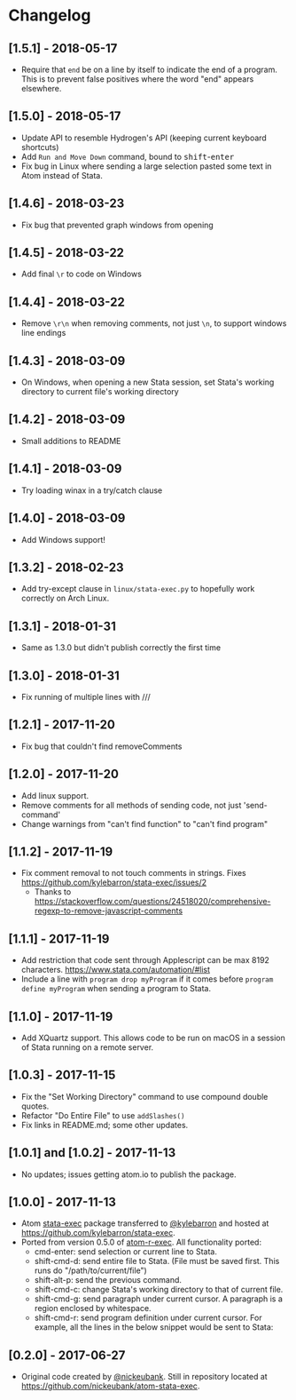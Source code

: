 # Changelog

## [1.5.1] - 2018-05-17
- Require that `end` be on a line by itself to indicate the end of a program.
    This is to prevent false positives where the word "end" appears elsewhere.

## [1.5.0] - 2018-05-17
- Update API to resemble Hydrogen's API (keeping current keyboard shortcuts)
- Add `Run and Move Down` command, bound to <kbd>shift</kbd>-<kbd>enter</kbd>
- Fix bug in Linux where sending a large selection pasted some text in Atom instead of Stata.

## [1.4.6] - 2018-03-23
- Fix bug that prevented graph windows from opening

## [1.4.5] - 2018-03-22
- Add final `\r` to code on Windows

## [1.4.4] - 2018-03-22
- Remove `\r\n` when removing comments, not just `\n`, to support windows line endings

## [1.4.3] - 2018-03-09
- On Windows, when opening a new Stata session, set Stata's working directory to current file's working directory

## [1.4.2] - 2018-03-09
- Small additions to README

## [1.4.1] - 2018-03-09
- Try loading winax in a try/catch clause

## [1.4.0] - 2018-03-09
- Add Windows support!

## [1.3.2] - 2018-02-23
- Add try-except clause in `linux/stata-exec.py` to hopefully work correctly on Arch Linux.

## [1.3.1] - 2018-01-31
- Same as 1.3.0 but didn't publish correctly the first time

## [1.3.0] - 2018-01-31
- Fix running of multiple lines with ///

## [1.2.1] - 2017-11-20
- Fix bug that couldn't find removeComments

## [1.2.0] - 2017-11-20
- Add linux support.
- Remove comments for all methods of sending code, not just 'send-command'
- Change warnings from "can't find function" to "can't find program"

## [1.1.2] - 2017-11-19
- Fix comment removal to not touch comments in strings. Fixes https://github.com/kylebarron/stata-exec/issues/2
    - Thanks to https://stackoverflow.com/questions/24518020/comprehensive-regexp-to-remove-javascript-comments

## [1.1.1] - 2017-11-19
- Add restriction that code sent through Applescript can be max 8192 characters. https://www.stata.com/automation/#list
- Include a line with `program drop myProgram` if it comes before `program define myProgram` when sending a program to Stata.

## [1.1.0] - 2017-11-19
- Add XQuartz support. This allows code to be run on macOS in a session of Stata running on a remote server.

## [1.0.3] - 2017-11-15
- Fix the "Set Working Directory" command to use compound double quotes.
- Refactor "Do Entire File" to use `addSlashes()`
- Fix links in README.md; some other updates.

## [1.0.1] and [1.0.2] - 2017-11-13
- No updates; issues getting atom.io to publish the package.

## [1.0.0] - 2017-11-13
- Atom [stata-exec](https://atom.io/packages/stata-exec) package transferred to [@kylebarron](https://github.com/kylebarron) and hosted at https://github.com/kylebarron/stata-exec.
- Ported from version 0.5.0 of [atom-r-exec](https://github.com/pimentel/atom-r-exec). All functionality ported:
    - cmd-enter: send selection or current line to Stata.
    - shift-cmd-d: send entire file to Stata. (File must be saved first. This runs do "/path/to/current/file")
    - shift-alt-p: send the previous command.
    - shift-cmd-c: change Stata's working directory to that of current file.
    - shift-cmd-g: send paragraph under current cursor. A paragraph is a region enclosed by whitespace.
    - shift-cmd-r: send program definition under current cursor. For example, all the lines in the below snippet would be sent to Stata:

## [0.2.0] - 2017-06-27
- Original code created by [@nickeubank](https://github.com/nickeubank). Still in repository located at https://github.com/nickeubank/atom-stata-exec.